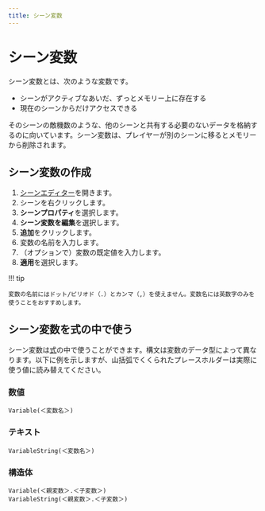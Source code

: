 ```yaml
---
title: シーン変数
---
```

# シーン変数

シーン変数とは、次のような変数です。

- シーンがアクティブなあいだ、ずっとメモリー上に存在する
- 現在のシーンからだけアクセスできる

そのシーンの敵機数のような、他のシーンと共有する必要のないデータを格納するのに向いています。シーン変数は、プレイヤーが別のシーンに移るとメモリーから削除されます。

## シーン変数の作成

1. [シーンエディター](/ja/gdevelop5/interface/scene-editor)を開きます。
2. シーンを右クリックします。
3. **シーンプロパティ**を選択します。
4. **シーン変数を編集**を選択します。
5. **追加**をクリックします。
6. 変数の名前を入力します。
7. （オプションで）変数の既定値を入力します。
8. **適用**を選択します。

!!! tip

    変数の名前にはドット/ピリオド（.）とカンマ（,）を使えません。変数名には英数字のみを使うことをおすすめします。

## シーン変数を式の中で使う

シーン変数は[式](/ja/gdevelop5/all-features/expressions)の中で使うことができます。構文は変数のデータ型によって異なります。以下に例を示しますが、山括弧でくくられたプレースホルダーは実際に使う値に読み替えてください。

### 数値

```
Variable(＜変数名＞)
```

### テキスト

```
VariableString(＜変数名＞)
```

### 構造体

```
Variable(＜親変数＞.＜子変数＞)
VariableString(＜親変数＞.＜子変数＞)
```